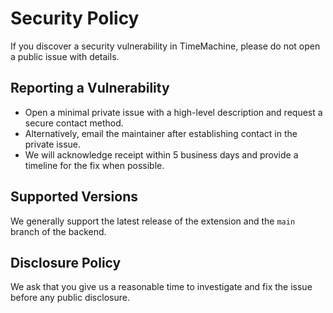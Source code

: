 # Security Policy

If you discover a security vulnerability in TimeMachine, please do not open a public issue with details.

## Reporting a Vulnerability
- Open a minimal private issue with a high-level description and request a secure contact method.
- Alternatively, email the maintainer after establishing contact in the private issue.
- We will acknowledge receipt within 5 business days and provide a timeline for the fix when possible.

## Supported Versions
We generally support the latest release of the extension and the `main` branch of the backend.

## Disclosure Policy
We ask that you give us a reasonable time to investigate and fix the issue before any public disclosure.
